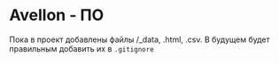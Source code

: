 # Avellon - ПО 

Пока в проект добавлены файлы /_data, .html, .csv. В будущем будет правильным добавить их в `.gitignore`